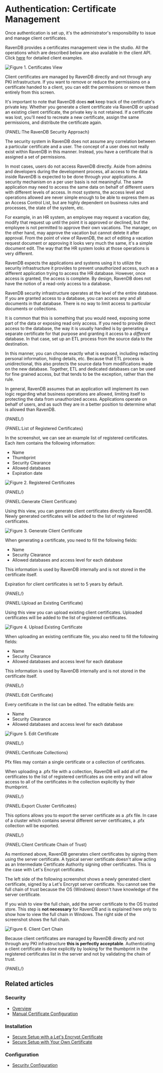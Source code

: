 # Authentication: Certificate Management

Once authentication is set up, it's the administrator's responsibility to issue and manage client certificates.

RavenDB provides a certificates management view in the studio. All the operations which are described below are also available in the client API. 
Click [here](client-certificate-usage) for detailed client examples.

![Figure 1. Certificates View](images/main.png)

Client certificates are managed by RavenDB directly and not through any PKI infrastructure. If you want to remove
or reduce the permissions on a certificate handed to a client, you can edit the permissions or remove them entirely from this screen.

It's important to note that RavenDB does __not__ keep track of the certificate's private key. Whether you generate a client certificate
via RavenDB or upload an existing client certificate, the private key is not retained. If a certificate was lost, you'll
need to recreate a new certificate, assign the same permissions, and distribute the certificate again.

{PANEL:The RavenDB Security Approach}

The security system in RavenDB does not assume any correlation between a particular certificate and a user. The concept of a user
does not really exist within RavenDB in this manner. Instead, you have a certificate that is assigned a set of permissions. 

In most cases, users do not access RavenDB directly. Aside from admins and developers during the development process, all access to 
the data inside RavenDB is expected to be done through your applications. A security mechanism on a per user basis is not meaningful.
The same application may need to access the same data on behalf of different users with different levels of access. In most systems, the access level
and operations allowed are never simple enough to be able to express them as an Access Control List, but are highly dependent on business rules and
processes, the state of the system, etc.

For example, in an HR system, an employee may request a vacation day, modify that request up until the point it is approved or declined, but the employee
is not permitted to approve their own vacations. The manager, on the other hand, may approve the vacation but cannot delete it after approval.
From the point of view of RavenDB, the act of editing a vacation request document or approving it looks very much the same, it's a simple document edit.
The way that the HR system looks at those operations is very different. 

RavenDB expects the applications and systems using it to utilize the security infrastructure it provides to prevent unauthorized access, such as a different
application trying to access the HR database. However, once access is granted, the access is complete. By design, RavenDB does not have the notion of a read-only
access to a database.

RavenDB security infrastructure operates at the level of the entire database. If you are granted access to a database, you can access
any and all documents in that database. There is no way to limit access to particular documents or collections.

It is common that this is something that you would need, exposing some part of the data or exposing read only access. If you need to provide direct access
to the database, the way it is usually handled is by generating a separate certificate for that purpose and granting it access to a _different_ database. In that case, set up an ETL process from the source data to the destination.

In this manner, you can choose exactly what is exposed, including redacting personal information, hiding details, etc. Because that ETL process is unidirectional, 
this also protects the source data from modifications made on the new database. Together, ETL and dedicated databases can be used for fine grained access, but that 
tends to be the exception, rather than the rule. 

In general, RavenDB assumes that an application will implement its own logic regarding what business operations are allowed, limiting 
itself to protecting the data from unauthorized access. Applications operate on behalf of users, and as such they are in a better position to determine what is
allowed than RavenDB. 

{PANEL/}

{PANEL:List of Registered Certificates} 

In the screenshot, we can see an example list of registered certificates. Each item contains the following information:

- Name
- Thumbprint
- Security Clearance
- Allowed databases
- Expiration date

![Figure 2. Registered Certificates](images/registered.png)

{PANEL/}

{PANEL:Generate Client Certificate} 

Using this view, you can generate client certificates directly via RavenDB. Newly generated certificates will be added to the list of registered certificates.

![Figure 3. Generate Client Certificate](images/generate.png)

When generating a certificate, you need to fill the following fields:

- Name
- Security Clearance
- Allowed databases and access level for each database

This information is used by RavenDB internally and is not stored in the certificate itself.

Expiration for client certificates is set to 5 years by default.

{PANEL/}

{PANEL:Upload an Existing Certificate} 

Using this view you can upload existing client certificates. Uploaded certificates will be added to the list of registered certificates.

![Figure 4. Upload Existing Certificate](images/upload.png)

When uploading an existing certificate file, you also need to fill the following fields:

- Name
- Security Clearance
- Allowed databases and access level for each database

This information is used by RavenDB internally and is not stored in the certificate itself.

{PANEL/}

{PANEL:Edit Certificate} 

Every certificate in the list can be edited. The editable fields are:

- Name
- Security Clearance
- Allowed databases and access level for each database

![Figure 5. Edit Certificate](images/edit.png)

{PANEL/}

{PANEL:Certificate Collections} 

Pfx files may contain a single certificate or a collection of certificates.

When uploading a .pfx file with a collection, RavenDB will add all of the certificates to the list of registered certificates as one entry and will allow access to all of the certificates in the collection explicitly by their thumbprint.

{PANEL/}

{PANEL:Export Cluster Certificates} 

This options allows you to export the server certificate as a .pfx file. In case of a cluster which contains several different server certificates, a .pfx collection will be exported.

{PANEL/}

{PANEL:Client Certificate Chain of Trust} 

As mentioned above, RavenDB generates client certificates by signing them using the server certificate. A typical server certificate doesn't allow acting as an Intermediate Certificate Authority signing other certificates. This is the case with Let's Encrypt certificates.

The left side of the following screenshot shows a newly generated client certificate, signed by a Let's Encrypt server certificate. You cannot see the full chain of trust because the OS (Windows) doesn't have knowledge of the server certificate.

If you wish to view the full chain, add the server certificate to the OS trusted store. This step is **not necessary** for RavenDB and is explained here only to show how to view the full chain in Windows. The right side of the screenshot shows the full chain. 


![Figure 6. Client Cert Chain](images/client-cert.png)

Because client certificates are managed by RavenDB directly and not through any PKI infrastructure **this is perfectly acceptable**. Authenticating a client certificate is done explicitly by looking for the thumbprint in the registered certificates list in the server and not by validating the chain of trust. 

{PANEL/}

## Related articles

### Security

- [Overview](../../../server/security/overview)
- [Manual Certificate Configuration](../../../server/security/authentication/certificate-configuration)

### Installation

- [Secure Setup with a Let's Encrypt Certificate](../../../start/installation/setup-wizard#secure-setup-with-a-let)
- [Secure Setup with Your Own Certificate](../../../start/installation/setup-wizard#secure-setup-with-your-own-certificate)

### Configuration

- [Security Configuration](../../../server/configuration/security-configuration)

